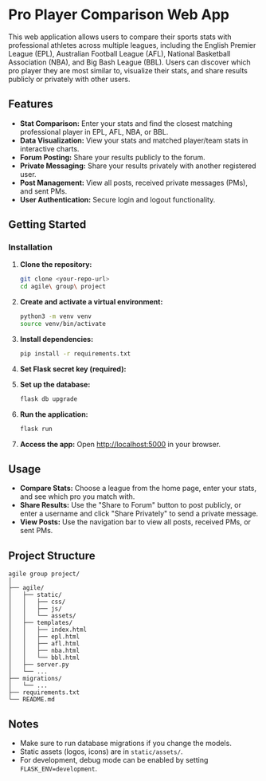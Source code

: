 # Pro Player Comparison Web App

This web application allows users to compare their sports stats with professional athletes across multiple leagues, including the English Premier League (EPL), Australian Football League (AFL), National Basketball Association (NBA), and Big Bash League (BBL). Users can discover which pro player they are most similar to, visualize their stats, and share results publicly or privately with other users.

## Features

- **Stat Comparison:** Enter your stats and find the closest matching professional player in EPL, AFL, NBA, or BBL.
- **Data Visualization:** View your stats and matched player/team stats in interactive charts.
- **Forum Posting:** Share your results publicly to the forum.
- **Private Messaging:** Share your results privately with another registered user.
- **Post Management:** View all posts, received private messages (PMs), and sent PMs.
- **User Authentication:** Secure login and logout functionality.

## Getting Started

### Installation

1. **Clone the repository:**
    ```bash
    git clone <your-repo-url>
    cd agile\ group\ project
    ```

2. **Create and activate a virtual environment:**
    ```bash
    python3 -m venv venv
    source venv/bin/activate
    ```

3. **Install dependencies:**
    ```bash
    pip install -r requirements.txt
    ```

4. **Set Flask secret key (required):**



5. **Set up the database:**
    ```bash
    flask db upgrade
    ```

6. **Run the application:**
    ```bash
    flask run
    ```

7. **Access the app:**
    Open [http://localhost:5000](http://localhost:5000) in your browser.



## Usage

- **Compare Stats:** Choose a league from the home page, enter your stats, and see which pro you match with.
- **Share Results:** Use the "Share to Forum" button to post publicly, or enter a username and click "Share Privately" to send a private message.
- **View Posts:** Use the navigation bar to view all posts, received PMs, or sent PMs.

## Project Structure

```
agile group project/
│
├── agile/
│   ├── static/
│   │   ├── css/
│   │   ├── js/
│   │   └── assets/
│   ├── templates/
│   │   ├── index.html
│   │   ├── epl.html
│   │   ├── afl.html
│   │   ├── nba.html
│   │   └── bbl.html
│   ├── server.py
│   └── ...
├── migrations/
│   └── ...
├── requirements.txt
└── README.md
```

## Notes

- Make sure to run database migrations if you change the models.
- Static assets (logos, icons) are in `static/assets/`.
- For development, debug mode can be enabled by setting `FLASK_ENV=development`.
